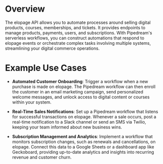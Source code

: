 # Overview

The elopage API allows you to automate processes around selling digital products, courses, memberships, and tickets. It provides endpoints to manage products, payments, users, and subscriptions. With Pipedream's serverless workflows, you can construct automations that respond to elopage events or orchestrate complex tasks involving multiple systems, streamlining your digital commerce operations.

# Example Use Cases

- **Automated Customer Onboarding**: Trigger a workflow when a new purchase is made on elopage. The Pipedream workflow can then enroll the customer in an email marketing campaign, send personalized welcome messages, and unlock access to digital content or courses within your system.

- **Real-Time Sales Notifications**: Set up a Pipedream workflow that listens for successful transactions on elopage. Whenever a sale occurs, post a real-time notification to a Slack channel or send an SMS via Twilio, keeping your team informed about new business wins.

- **Subscription Management and Analytics**: Implement a workflow that monitors subscription changes, such as renewals and cancellations, on elopage. Connect this data to a Google Sheets or a dashboard app like Geckoboard, providing up-to-date analytics and insights into recurring revenue and customer churn.
